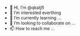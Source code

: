 - 👋 Hi, I’m @qkatjfl
- 👀 I’m interested everthing
- 🌱 I’m currently learning ...
- 💞️ I’m looking to collaborate on ...
- 📫 How to reach me ...

<!---
qkatjfl/qkatjfl is a ✨ special ✨ repository because its `README.md` (this file) appears on your GitHub profile.
You can click the Preview link to take a look at your changes.
--->
